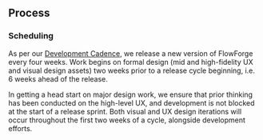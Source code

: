 ## Process

### Scheduling

As per our [Development Cadence](../development#cadence), we release a new version of FlowForge every four weeks. Work begins on formal design (mid and high-fidelity UX and visual design assets) two weeks prior to a release cycle beginning, i.e. 6 weeks ahead of the release. 

In getting a head start on major design work, we ensure that prior thinking has been conducted on the high-level UX, and development is not blocked at the start of a release sprint. Both visual and UX design iterations will occur throughout the first two weeks of a cycle, alongside development efforts.